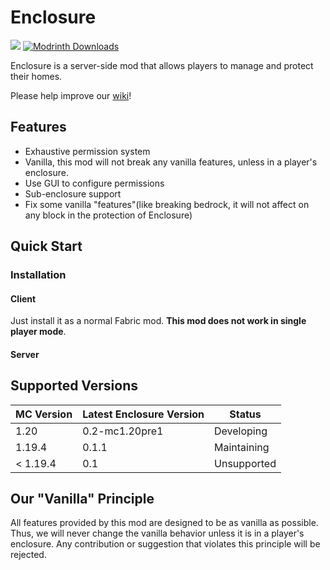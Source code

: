 # Enclosure

[![](https://cf.way2muchnoise.eu/short_enclosure.svg)](https://www.curseforge.com/minecraft/mc-mods/enclosure)
[![Modrinth Downloads](https://img.shields.io/badge/dynamic/json?color=1bd96a&label=Modrinth&query=downloads&suffix=%20Downloads&url=https://api.modrinth.com/v2/project/enclosure)](https://modrinth.com/mod/enclosure)

Enclosure is a server-side mod that allows players to manage and protect their homes.

Please help improve our [wiki](https://enclosure.fandom.com/wiki/Enclosure_Wiki)!

## Features
- Exhaustive permission system
- Vanilla, this mod will not break any vanilla features, unless in a player's enclosure.
- Use GUI to configure permissions
- Sub-enclosure support
- Fix some vanilla "features"(like breaking bedrock, it will not affect on any block in the protection of Enclosure)

## Quick Start

### Installation

#### Client

Just install it as a normal Fabric mod. **This mod does not work in single player mode**.

#### Server

<!-- TODO: Add a link to the latest release -->

## Supported Versions

| MC Version | Latest Enclosure Version | Status      |
|------------|--------------------------|-------------|
| 1.20       | 0.2-mc1.20pre1           | Developing  |
| 1.19.4     | 0.1.1                    | Maintaining |
| \< 1.19.4  | 0.1                      | Unsupported |

## Our "Vanilla" Principle

All features provided by this mod are designed to be as vanilla as possible.
Thus, we will never change the vanilla behavior unless it is in a player's enclosure.
Any contribution or suggestion that violates this principle will be rejected.
